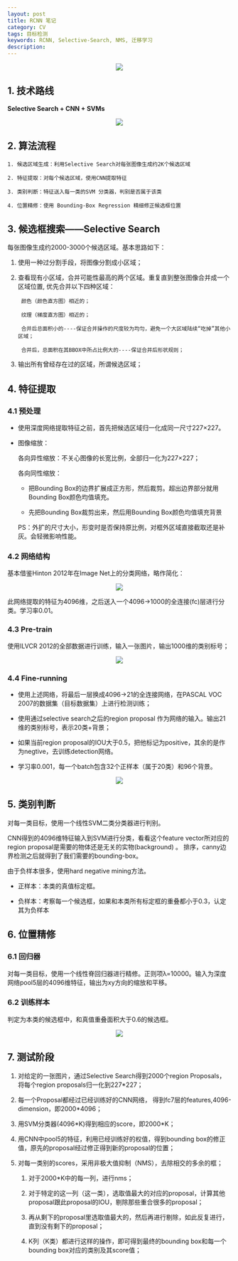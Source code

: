 ```yaml
---
layout: post
title: RCNN 笔记
category: CV
tags: 目标检测
keywords: RCNN, Selective-Search, NMS, 迁移学习
description:
---
```


<center>

<img src="https://raw.githubusercontent.com/chiemon/chiemon.github.io/master/img/RCNN/1.png">

</center>

## 1. 技术路线

**Selective Search + CNN + SVMs**

<center>

<img src="https://raw.githubusercontent.com/chiemon/chiemon.github.io/master/img/RCNN/6.png">

</center>

## 2. 算法流程

    1. 候选区域生成：利用Selective Search对每张图像生成约2K个候选区域

    2. 特征提取：对每个候选区域，使用CNN提取特征

    3. 类别判断：特征送入每一类的SVM 分类器，判别是否属于该类

    4. 位置精修：使用 Bounding-Box Regression 精细修正候选框位置　

## 3. 候选框搜索——Selective Search

每张图像生成约2000-3000个候选区域。基本思路如下：

1. 使用一种过分割手段，将图像分割成小区域；

2. 查看现有小区域，合并可能性最高的两个区域。重复直到整张图像合并成一个区域位置,
优先合并以下四种区域：

        颜色（颜色直方图）相近的；

        纹理（梯度直方图）相近的；

        合并后总面积小的----保证合并操作的尺度较为均匀，避免一个大区域陆续“吃掉”其他小区域；

        合并后，总面积在其BBOX中所占比例大的----保证合并后形状规则；

3. 输出所有曾经存在过的区域，所谓候选区域；

## 4. 特征提取

### 4.1 预处理

+ 使用深度网络提取特征之前，首先把候选区域归一化成同一尺寸227×227。

+ 图像缩放：

    各向异性缩放：不关心图像的长宽比例，全部归一化为227×227；

    各向同性缩放：

    + 把Bounding Box的边界扩展成正方形，然后裁剪。超出边界部分就用Bounding Box颜色均值填充。

    + 先把Bounding Box裁剪出来，然后用Bounding Box颜色均值填充背景

    PS：外扩的尺寸大小，形变时是否保持原比例，对框外区域直接截取还是补灰。会轻微影响性能。

### 4.2 网络结构

基本借鉴Hinton 2012年在Image Net上的分类网络，略作简化：

<center>

<img src="https://raw.githubusercontent.com/chiemon/chiemon.github.io/master/img/RCNN/2.png">

</center>

此网络提取的特征为4096维，之后送入一个4096->1000的全连接(fc)层进行分类。学习率0.01。

### 4.3 Pre-train

使用ILVCR 2012的全部数据进行训练，输入一张图片，输出1000维的类别标号；

<center>

<img src="https://raw.githubusercontent.com/chiemon/chiemon.github.io/master/img/RCNN/3.png">

</center>

### 4.4 Fine-running

+ 使用上述网络，将最后一层换成4096->21的全连接网络，在PASCAL VOC 2007的数据集（目标数据集）上进行检测训练；

+ 使用通过selective search之后的region proposal 作为网络的输入。输出21维的类别标号，表示20类+背景；

+ 如果当前region  proposal的IOU大于0.5，把他标记为positive，其余的是作为negtive，去训练detection网络。

+ 学习率0.001，每一个batch包含32个正样本（属于20类）和96个背景。

<center>

<img src="https://raw.githubusercontent.com/chiemon/chiemon.github.io/master/img/RCNN/5.png">

</center>

## 5. 类别判断

对每一类目标，使用一个线性SVM二类分类器进行判别。

CNN得到的4096维特征输入到SVM进行分类，看看这个feature vector所对应的region proposal是需要的物体还是无关的实物(background) 。 排序，canny边界检测之后就得到了我们需要的bounding-box。

由于负样本很多，使用hard negative mining方法。

+ 正样本：本类的真值标定框。

+ 负样本：考察每一个候选框，如果和本类所有标定框的重叠都小于0.3，认定其为负样本

## 6. 位置精修

### 6.1 回归器

对每一类目标，使用一个线性脊回归器进行精修。正则项λ=10000。输入为深度网络pool5层的4096维特征，输出为xy方向的缩放和平移。

### 6.2 训练样本

判定为本类的候选框中，和真值重叠面积大于0.6的候选框。

<center>

<img src="https://raw.githubusercontent.com/chiemon/chiemon.github.io/master/img/RCNN/4.png">

</center>

## 7. 测试阶段

1. 对给定的一张图片，通过Selective Search得到2000个region Proposals，将每个region proposals归一化到227*227；

2. 每一个Proposal都经过已经训练好的CNN网络， 得到fc7层的features,4096-dimension，即2000*4096；

3. 用SVM分类器(4096\*K)得到相应的score，即2000\*K；

4. 用CNN中pool5的特征，利用已经训练好的权值，得到bounding box的修正值，原先的proposal经过修正得到新的proposal的位置；

5. 对每一类别的scores，采用非极大值抑制（NMS），去除相交的多余的框；

    1. 对于2000*K中的每一列，进行nms；

    2. 对于特定的这一列（这一类），选取值最大的对应的proposal，计算其他proposal跟此proposal的IOU，剔除那些重合很多的proposal；

    3. 再从剩下的proposal里选取值最大的，然后再进行剔除，如此反复进行，直到没有剩下的proposal；

    4. K列（K类）都进行这样的操作，即可得到最终的bounding box和每一个bounding box对应的类别及其score值；
